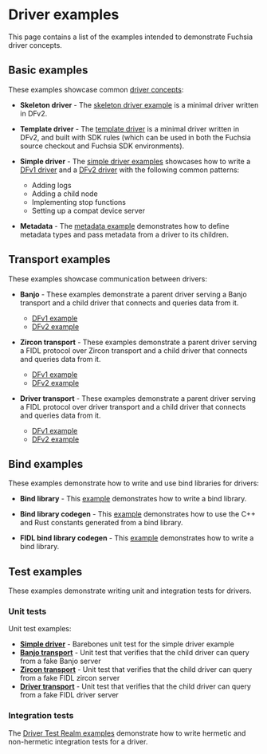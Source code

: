 # Driver examples

This page contains a list of the examples intended to demonstrate Fuchsia
driver concepts.

## Basic examples

These examples showcase common [driver concepts][driver-concepts]:

* **Skeleton driver** - The [skeleton driver example][skeleton-driver] is
  a minimal driver written in DFv2.

* **Template driver** - The [template driver][driver-template] is a minimal
  driver written in DFv2, and built with SDK rules (which can be used in
  both the Fuchsia source checkout and Fuchsia SDK environments).

* **Simple driver** - The [simple driver examples][simple-driver] showcases
  how to write a [DFv1 driver][dfv1-simple-driver] and
  a [DFv2 driver][dfv2-simple-driver] with the following common patterns:

  *   Adding logs
  *   Adding a child node
  *   Implementing stop functions
  *   Setting up a compat device server

* **Metadata** - The [metadata example][driver-metadata] demonstrates how
  to define metadata types and pass metadata from a driver to its children.

## Transport examples

These examples showcase communication between drivers:

* **Banjo** - These examples demonstrate a parent driver serving a Banjo
  transport and a child driver that connects and queries data from it.

  * [DFv1 example][dfv1-banjo-transport]
  * [DFv2 example][dfv2-banjo-transport]

* **Zircon transport** - These examples demonstrate a parent driver serving
  a FIDL protocol over Zircon transport and a child driver that connects
  and queries data from it.

  * [DFv1 example][dfv1-zircon-transport]
  * [DFv2 example][dfv2-zircon-transport]

* **Driver transport** - These examples demonstrate a parent driver serving
  a FIDL protocol over driver transport and a child driver that connects and
  queries data from it.

  * [DFv1 example][dfv1-driver-transport]
  * [DFv2 example][dfv2-driver-transport]

## Bind examples

These examples demonstrate how to write and use bind libraries for drivers:

* **Bind library** - This [example][bindlib] demonstrates how to write a bind library.

* **Bind library codegen** - This [example][bindlib-codegen] demonstrates how to
  use the C++ and Rust constants generated from a bind library.

* **FIDL bind library codegen** - This [example][bindlib-codegen] demonstrates how to
  write a bind library.

## Test examples

These examples demonstrate writing unit and integration tests for drivers.

### Unit tests

Unit test examples:

*  [**Simple driver**][dfv2-test-cc] - Barebones unit test for the simple driver
   example
*  [**Banjo transport**][dfv2-test-banjo] - Unit test that verifies that the child
   driver can query from a fake Banjo server
*  [**Zircon transport**][dfv2-test-zircon] - Unit test that verifies that the
   child driver can query from a fake FIDL zircon server
*  [**Driver transport**][dfv2-test-driver] - Unit test that verifies that the child
   driver can query from a fake FIDL driver server

### Integration tests

The [Driver Test Realm examples][driver-test-realm] demonstrate how to write
hermetic and non-hermetic integration tests for a driver.

<!-- Reference links -->

[driver-concepts]: /docs/concepts/drivers/README.md
[skeleton-driver]: /examples/drivers/skeleton/
[driver-template]: /examples/drivers/template/
[simple-driver]: /examples/drivers/simple/
[dfv1-simple-driver]: /examples/drivers/simple/dfv1/
[dfv2-simple-driver]: /examples/drivers/simple/dfv2/
[driver-metadata]: /examples/drivers/metadata
[dfv1-banjo-transport]: /examples/drivers/transport/banjo/v1/
[dfv2-banjo-transport]: /examples/drivers/transport/banjo/v2/
[dfv1-zircon-transport]: /examples/drivers/transport/zircon/v1/
[dfv2-zircon-transport]: /examples/drivers/transport/zircon/v2/
[dfv1-driver-transport]: /examples/drivers/transport/driver/v1/
[dfv2-driver-transport]: /examples/drivers/transport/driver/v2/
[bindlib]: /examples/drivers/bind/bindlib/
[bindlib-codegen]: /examples/drivers/bind/bindlib_codegen/
[dfv2-test-cc]: /examples/drivers/simple/dfv2/tests/
[dfv2-test-banjo]: /examples/drivers/transport/banjo/v2/tests/
[dfv2-test-zircon]: /examples/drivers/transport/zircon/v2/tests/
[dfv2-test-driver]: /examples/drivers/transport/driver/v2/tests/
[driver-test-realm]: /examples/drivers/driver_test_realm/

